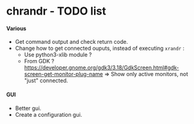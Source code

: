 # chrandr - TODO list

#### Various
- Get command output and check return code.
- Change how to get connected ouputs, instead of executing `xrandr` :
  - Use python3-xlib module ?
  - From GDK ?
    https://developer.gnome.org/gdk3/3.18/GdkScreen.html#gdk-screen-get-monitor-plug-name
    => Show only active monitors, not "just" connected.

#### GUI
- Better gui.
- Create a configuration gui.

